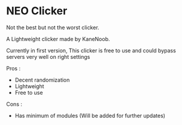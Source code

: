 # NEO Clicker
Not the best but not the worst clicker.

A Lightweight clicker made by KaneNoob. 

Currently in first version, This clicker is free to use and could bypass servers very well on right settings

Pros :
- Decent randomization
- Lightweight 
- Free to use

Cons :
- Has minimum of modules (Will be added for further updates)
